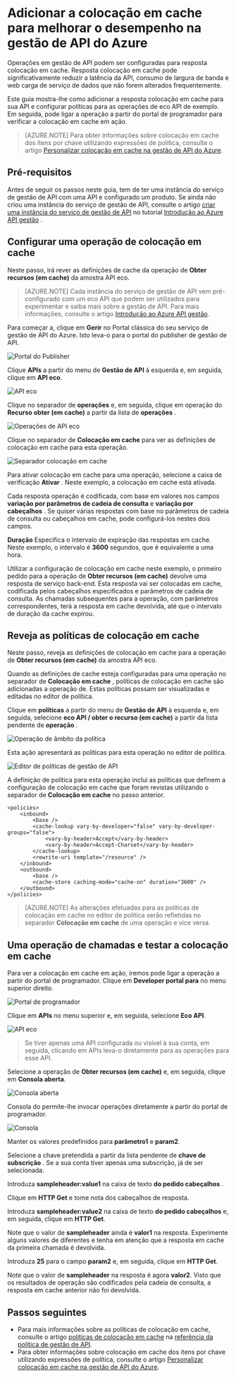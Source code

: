 <properties
    pageTitle="Adicionar a colocação em cache para melhorar o desempenho na gestão de API do Azure | Microsoft Azure"
    description="Saiba como melhorar a latência, carregam o consumo de largura de banda e o serviço web para chamadas de serviço de gestão de API."
    services="api-management"
    documentationCenter=""
    authors="steved0x"
    manager="erikre"
    editor=""/>

<tags
    ms.service="api-management"
    ms.workload="mobile"
    ms.tgt_pltfrm="na"
    ms.devlang="na"
    ms.topic="get-started-article"
    ms.date="10/25/2016"
    ms.author="sdanie"/>

# <a name="add-caching-to-improve-performance-in-azure-api-management"></a>Adicionar a colocação em cache para melhorar o desempenho na gestão de API do Azure

Operações em gestão de API podem ser configuradas para resposta colocação em cache. Resposta colocação em cache pode significativamente reduzir a latência da API, consumo de largura de banda e web carga de serviço de dados que não forem alterados frequentemente.

Este guia mostra-lhe como adicionar a resposta colocação em cache para sua API e configurar políticas para as operações de eco API de exemplo. Em seguida, pode ligar a operação a partir do portal de programador para verificar a colocação em cache em ação.

>[AZURE.NOTE] Para obter informações sobre colocação em cache dos itens por chave utilizando expressões de política, consulte o artigo [Personalizar colocação em cache na gestão de API do Azure](api-management-sample-cache-by-key.md).

## <a name="prerequisites"></a>Pré-requisitos

Antes de seguir os passos neste guia, tem de ter uma instância do serviço de gestão de API com uma API e configurado um produto. Se ainda não criou uma instância do serviço de gestão de API, consulte o artigo [criar uma instância do serviço de gestão de API][] no tutorial [Introdução ao Azure API gestão][] .

## <a name="configure-caching"> </a>Configurar uma operação de colocação em cache

Neste passo, irá rever as definições de cache da operação de **Obter recursos (em cache)** da amostra API eco.

>[AZURE.NOTE] Cada instância do serviço de gestão de API vem pré-configurado com um eco API que podem ser utilizados para experimentar e saiba mais sobre a gestão de API. Para mais informações, consulte o artigo [Introdução ao Azure API gestão][].

Para começar a, clique em **Gerir** no Portal clássica do seu serviço de gestão de API do Azure. Isto leva-o para o portal do publisher de gestão de API.

![Portal do Publisher][api-management-management-console]

Clique **APIs** a partir do menu de **Gestão de API** à esquerda e, em seguida, clique em **API eco**.

![API eco][api-management-echo-api]

Clique no separador de **operações** e, em seguida, clique em operação do **Recurso obter (em cache)** a partir da lista de **operações** .

![Operações de API eco][api-management-echo-api-operations]

Clique no separador de **Colocação em cache** para ver as definições de colocação em cache para esta operação.

![Separador colocação em cache][api-management-caching-tab]

Para ativar colocação em cache para uma operação, selecione a caixa de verificação **Ativar** . Neste exemplo, a colocação em cache está ativada.

Cada resposta operação é codificada, com base em valores nos campos **variação por parâmetros de cadeia de consulta** e **variação por cabeçalhos** . Se quiser várias respostas com base no parâmetros de cadeia de consulta ou cabeçalhos em cache, pode configurá-los nestes dois campos.

**Duração** Especifica o intervalo de expiração das respostas em cache. Neste exemplo, o intervalo é **3600** segundos, que é equivalente a uma hora.

Utilizar a configuração de colocação em cache neste exemplo, o primeiro pedido para a operação de **Obter recursos (em cache)** devolve uma resposta de serviço back-end. Esta resposta vai ser colocadas em cache, codificada pelos cabeçalhos especificados e parâmetros de cadeia de consulta. As chamadas subsequentes para a operação, com parâmetros correspondentes, terá a resposta em cache devolvida, até que o intervalo de duração da cache expirou.

## <a name="caching-policies"> </a>Reveja as políticas de colocação em cache

Neste passo, reveja as definições de colocação em cache para a operação de **Obter recursos (em cache)** da amostra API eco.

Quando as definições de cache esteja configuradas para uma operação no separador de **Colocação em cache** , políticas de colocação em cache são adicionadas a operação de. Estas políticas possam ser visualizadas e editadas no editor de política.

Clique em **políticas** a partir do menu de **Gestão de API** à esquerda e, em seguida, selecione **eco API / obter o recurso (em cache)** a partir da lista pendente de **operação** .

![Operação de âmbito da política][api-management-operation-dropdown]

Esta ação apresentará as políticas para esta operação no editor de política.

![Editor de políticas de gestão de API][api-management-policy-editor]

A definição de política para esta operação inclui as políticas que definem a configuração de colocação em cache que foram revistas utilizando o separador de **Colocação em cache** no passo anterior.

    <policies>
        <inbound>
            <base />
            <cache-lookup vary-by-developer="false" vary-by-developer-groups="false">
                <vary-by-header>Accept</vary-by-header>
                <vary-by-header>Accept-Charset</vary-by-header>
            </cache-lookup>
            <rewrite-uri template="/resource" />
        </inbound>
        <outbound>
            <base />
            <cache-store caching-mode="cache-on" duration="3600" />
        </outbound>
    </policies>

>[AZURE.NOTE] As alterações efetuadas para as políticas de colocação em cache no editor de política serão refletidas no separador **Colocação em cache** de uma operação e vice versa.

## <a name="test-operation"> </a>Uma operação de chamadas e testar a colocação em cache

Para ver a colocação em cache em ação, iremos pode ligar a operação a partir do portal de programador. Clique em **Developer portal para** no menu superior direito.

![Portal de programador][api-management-developer-portal-menu]

Clique em **APIs** no menu superior e, em seguida, selecione **Eco API**.

![API eco][api-management-apis-echo-api]

>Se tiver apenas uma API configurada ou visível à sua conta, em seguida, clicando em APIs leva-o diretamente para as operações para esse API.

Selecione a operação de **Obter recursos (em cache)** e, em seguida, clique em **Consola aberta**.

![Consola aberta][api-management-open-console]

Consola do permite-lhe invocar operações diretamente a partir do portal de programador.

![Consola][api-management-console]

Manter os valores predefinidos para **parâmetro1** e **param2**.

Selecione a chave pretendida a partir da lista pendente de **chave de subscrição** . Se a sua conta tiver apenas uma subscrição, já de ser selecionada.

Introduza **sampleheader:value1** na caixa de texto **do pedido cabeçalhos** .

Clique em **HTTP Get** e tome nota dos cabeçalhos de resposta.

Introduza **sampleheader:value2** na caixa de texto **do pedido cabeçalhos** e, em seguida, clique em **HTTP Get**.

Note que o valor de **sampleheader** ainda é **valor1** na resposta. Experimente alguns valores de diferentes e tenha em atenção que a resposta em cache da primeira chamada é devolvida.

Introduza **25** para o campo **param2** e, em seguida, clique em **HTTP Get**.

Note que o valor de **sampleheader** na resposta é agora **valor2**. Visto que os resultados de operação são codificados pela cadeia de consulta, a resposta em cache anterior não foi devolvida.

## <a name="next-steps"> </a>Passos seguintes

-   Para mais informações sobre as políticas de colocação em cache, consulte o artigo [políticas de colocação em cache][] na [referência da política de gestão de API][].
-   Para obter informações sobre colocação em cache dos itens por chave utilizando expressões de política, consulte o artigo [Personalizar colocação em cache na gestão de API do Azure](api-management-sample-cache-by-key.md).

[api-management-management-console]: ./media/api-management-howto-cache/api-management-management-console.png
[api-management-echo-api]: ./media/api-management-howto-cache/api-management-echo-api.png
[api-management-echo-api-operations]: ./media/api-management-howto-cache/api-management-echo-api-operations.png
[api-management-caching-tab]: ./media/api-management-howto-cache/api-management-caching-tab.png
[api-management-operation-dropdown]: ./media/api-management-howto-cache/api-management-operation-dropdown.png
[api-management-policy-editor]: ./media/api-management-howto-cache/api-management-policy-editor.png
[api-management-developer-portal-menu]: ./media/api-management-howto-cache/api-management-developer-portal-menu.png
[api-management-apis-echo-api]: ./media/api-management-howto-cache/api-management-apis-echo-api.png
[api-management-open-console]: ./media/api-management-howto-cache/api-management-open-console.png
[api-management-console]: ./media/api-management-howto-cache/api-management-console.png


[How to add operations to an API]: api-management-howto-add-operations.md
[How to add and publish a product]: api-management-howto-add-products.md
[Monitoring and analytics]: api-management-monitoring.md
[Add APIs to a product]: api-management-howto-add-products.md#add-apis
[Publish a product]: api-management-howto-add-products.md#publish-product
[Introdução ao Azure API gestão]: api-management-get-started.md

[Referência da política de gestão de API]: https://msdn.microsoft.com/library/azure/dn894081.aspx
[Políticas de colocação em cache]: https://msdn.microsoft.com/library/azure/dn894086.aspx

[Criar uma instância do serviço de gestão de API]: api-management-get-started.md#create-service-instance

[Configure an operation for caching]: #configure-caching
[Review the caching policies]: #caching-policies
[Call an operation and test the caching]: #test-operation
[Next steps]: #next-steps
